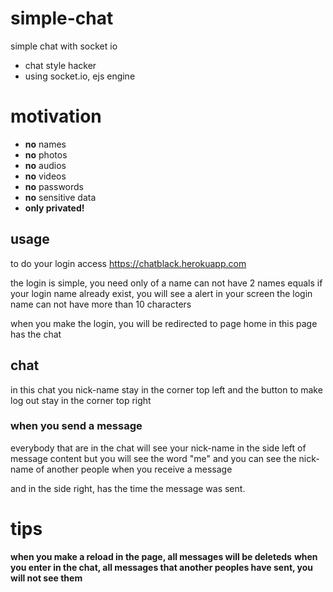 # simple-chat
simple chat with socket io

* chat style hacker
* using socket.io, ejs engine



# motivation
* **no** names
* **no** photos
* **no** audios
* **no** videos
* **no** passwords
* **no** sensitive data
* **only privated!**

## usage
to do your login
access https://chatblack.herokuapp.com

the login is simple,
you need only of a name
can not have 2 names equals
if your login name already exist, you will see a alert in your screen
the login name can not have more than 10 characters

when you make the login, you will be redirected to page home
in this page has the chat

## chat
in this chat you nick-name stay in the corner top left
and the button to make log out stay in the corner top right

### when you send a message
everybody that are in the chat will see your nick-name in the side left of message content
but you will see the word "me"
and you can see the nick-name of another people when you receive a message

and in the side right, has the time the message was sent.

# tips
**when you make a reload in the page, all messages will be deleteds**
**when you enter in the chat, all messages that another peoples have sent, you will not see them**
